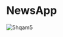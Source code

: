 # NewsApp
![5hqam5](https://user-images.githubusercontent.com/23401876/127104659-32a2a9ee-2960-4c72-8d62-eef0f0e14ad9.gif)

